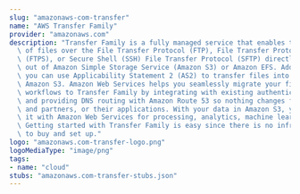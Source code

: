 ```yaml
---
slug: "amazonaws-com-transfer"
name: "AWS Transfer Family"
provider: "amazonaws.com"
description: "Transfer Family is a fully managed service that enables the transfer\
  \ of files over the File Transfer Protocol (FTP), File Transfer Protocol over SSL\
  \ (FTPS), or Secure Shell (SSH) File Transfer Protocol (SFTP) directly into and\
  \ out of Amazon Simple Storage Service (Amazon S3) or Amazon EFS. Additionally,\
  \ you can use Applicability Statement 2 (AS2) to transfer files into and out of\
  \ Amazon S3. Amazon Web Services helps you seamlessly migrate your file transfer\
  \ workflows to Transfer Family by integrating with existing authentication systems,\
  \ and providing DNS routing with Amazon Route 53 so nothing changes for your customers\
  \ and partners, or their applications. With your data in Amazon S3, you can use\
  \ it with Amazon Web Services for processing, analytics, machine learning, and archiving.\
  \ Getting started with Transfer Family is easy since there is no infrastructure\
  \ to buy and set up."
logo: "amazonaws.com-transfer-logo.png"
logoMediaType: "image/png"
tags:
- name: "cloud"
stubs: "amazonaws.com-transfer-stubs.json"
---
```

